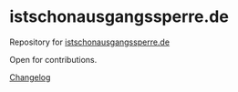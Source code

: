 # istschonausgangssperre.de
Repository for [istschonausgangssperre.de](https://istschonausgangssperre.de)

Open for contributions.

[Changelog](CHANGELOG.md)